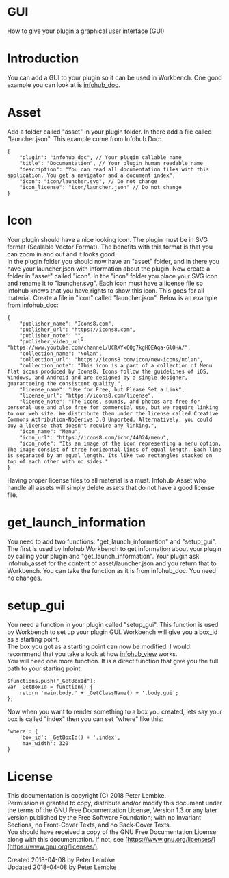 # GUI
How to give your plugin a graphical user interface (GUI)  

# Introduction
You can add a GUI to your plugin so it can be used in Workbench. One good example you can look at is [infohub_doc](plugin,infohub_doc).  

# Asset
Add a folder called "asset" in your plugin folder. In there add a file called "launcher.json". This example come from Infohub Doc:  

```
{
    "plugin": "infohub_doc", // Your plugin callable name
    "title": "Documentation", // Your plugin human readable name
    "description": "You can read all documentation files with this application. You get a navigator and a document index",
    "icon": "icon/launcher.svg", // Do not change
    "icon_license": "icon/launcher.json" // Do not change
}
```

# Icon
Your plugin should have a nice looking icon. The plugin must be in SVG format (Scalable Vector Format). The benefits with this format is that you can zoom in and out and it looks good.  
In the plugin folder you should now have an "asset" folder, and in there you have your launcher.json with information about the plugin. Now create a folder in "asset" called "icon".
In the "icon" folder you place your SVG icon and rename it to "launcher.svg". Each icon must have a license file so Infohub knows that you have rights to show this icon. This goes for all material.
Create a file in "icon" called "launcher.json". Below is an example from infohub_doc:  

```
{
    "publisher_name": "Icons8.com",
    "publisher_url": "https://icons8.com",
    "publisher_note": "",
    "publisher_video_url": "https://www.youtube.com/channel/UCRXYx6Qg7kgH0EAqa-Gl0HA/",
    "collection_name": "Nolan",
    "collection_url": "https://icons8.com/icon/new-icons/nolan",
    "collection_note": "This icon is a part of a collection of Menu flat icons produced by Icons8. Icons follow the guidelines of iOS, Windows, and Android and are designed by a single designer, guaranteeing the consistent quality.",
    "license_name": "Use for Free, but Please Set a Link",
    "license_url": "https://icons8.com/license",
    "license_note": "The icons, sounds, and photos are free for personal use and also free for commercial use, but we require linking to our web site. We distribute them under the license called Creative Commons Attribution-NoDerivs 3.0 Unported. Alternatively, you could buy a license that doesn't require any linking.",
    "icon_name": "Menu",
    "icon_url": "https://icons8.com/icon/44024/menu",
    "icon_note": "Its an image of the icon representing a menu option. The image consist of three horizontal lines of equal length. Each line is separated by an equal length. Its like two rectangles stacked on top of each other with no sides."
}
```

Having proper license files to all material is a must. Infohub_Asset who handle all assets will simply delete assets that do not have a good license file.  

# get_launch_information
You need to add two functions: "get_launch_information" and "setup_gui". The first is used by Infohub Workbench to get information about your plugin by calling your plugin and "get_launch_information".
Your plugin ask infohub_asset for the content of asset/launcher.json and you return that to Workbench. You can take the function as it is from infohub_doc. You need no changes.  

# setup_gui
You need a function in your plugin called "setup_gui". This function is used by Workbench to set up your plugin GUI. Workbench will give you a box_id as a starting point.  
The box you got as a starting point can now be modified. I would recommend that you take a look at how [infohub_view](plugin,infohub_view) works.  
You will need one more function. It is a direct function that give you the full path to your starting point.  

```
$functions.push("_GetBoxId");
var _GetBoxId = function() {
    return 'main.body.' + _GetClassName() + '.body.gui';
};
```

Now when you want to render something to a box you created, lets say your box is called "index" then you can set "where" like this:  

```
'where': {
    'box_id': _GetBoxId() + '.index',
    'max_width': 320
}
```


# License
This documentation is copyright (C) 2018 Peter Lembke.  
Permission is granted to copy, distribute and/or modify this document under the terms of the GNU Free Documentation License, Version 1.3 or any later version published by the Free Software Foundation; with no Invariant Sections, no Front-Cover Texts, and no Back-Cover Texts.  
You should have received a copy of the GNU Free Documentation License along with this documentation. If not, see [https://www.gnu.org/licenses/](https://www.gnu.org/licenses/).  

Created 2018-04-08 by Peter Lembke  
Updated 2018-04-08 by Peter Lembke  
